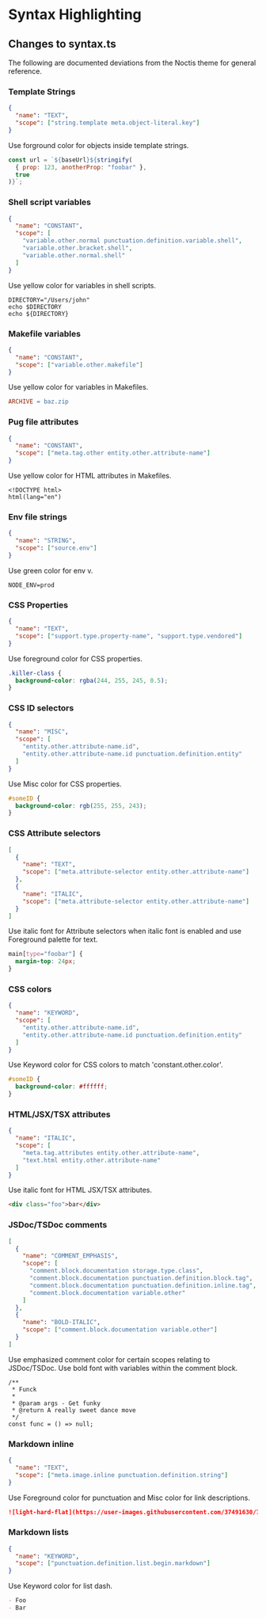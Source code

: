 # Syntax Highlighting

## Changes to syntax.ts

The following are documented deviations from the Noctis theme for general reference.

### Template Strings

```json
{
  "name": "TEXT",
  "scope": ["string.template meta.object-literal.key"]
}
```

Use forground color for objects inside template strings.

```js
const url = `${baseUrl}${stringify(
  { prop: 123, anotherProp: "foobar" },
  true
)}`;
```

### Shell script variables

```json
{
  "name": "CONSTANT",
  "scope": [
    "variable.other.normal punctuation.definition.variable.shell",
    "variable.other.bracket.shell",
    "variable.other.normal.shell"
  ]
}
```

Use yellow color for variables in shell scripts.

```shell
DIRECTORY="/Users/john"
echo $DIRECTORY
echo ${DIRECTORY}
```

### Makefile variables

```json
{
  "name": "CONSTANT",
  "scope": ["variable.other.makefile"]
}
```

Use yellow color for variables in Makefiles.

```Makefile
ARCHIVE = baz.zip
```

### Pug file attributes

```json
{
  "name": "CONSTANT",
  "scope": ["meta.tag.other entity.other.attribute-name"]
}
```

Use yellow color for HTML attributes in Makefiles.

```pug
<!DOCTYPE html>
html(lang="en")
```

### Env file strings

```json
{
  "name": "STRING",
  "scope": ["source.env"]
}
```

Use green color for env v.

    NODE_ENV=prod

### CSS Properties

```json
{
  "name": "TEXT",
  "scope": ["support.type.property-name", "support.type.vendored"]
}
```

Use foreground color for CSS properties.

```css
.killer-class {
  background-color: rgba(244, 255, 245, 0.5);
}
```

### CSS ID selectors

```json
{
  "name": "MISC",
  "scope": [
    "entity.other.attribute-name.id",
    "entity.other.attribute-name.id punctuation.definition.entity"
  ]
}
```

Use Misc color for CSS properties.

```css
#someID {
  background-color: rgb(255, 255, 243);
}
```

### CSS Attribute selectors

```json
[
  {
    "name": "TEXT",
    "scope": ["meta.attribute-selector entity.other.attribute-name"]
  },
  {
    "name": "ITALIC",
    "scope": ["meta.attribute-selector entity.other.attribute-name"]
  }
]
```

Use italic font for Attribute selectors when italic font is enabled and use Foreground palette for text.

```css
main[type="foobar"] {
  margin-top: 24px;
}
```

### CSS colors

```json
{
  "name": "KEYWORD",
  "scope": [
    "entity.other.attribute-name.id",
    "entity.other.attribute-name.id punctuation.definition.entity"
  ]
}
```

Use Keyword color for CSS colors to match 'constant.other.color'.

```css
#someID {
  background-color: #ffffff;
}
```

### HTML/JSX/TSX attributes

```json
{
  "name": "ITALIC",
  "scope": [
    "meta.tag.attributes entity.other.attribute-name",
    "text.html entity.other.attribute-name"
  ]
}
```

Use italic font for HTML JSX/TSX attributes.

```html
<div class="foo">bar</div>
```

### JSDoc/TSDoc comments

```json
[
  {
    "name": "COMMENT_EMPHASIS",
    "scope": [
      "comment.block.documentation storage.type.class",
      "comment.block.documentation punctuation.definition.block.tag",
      "comment.block.documentation punctuation.definition.inline.tag",
      "comment.block.documentation variable.other"
    ]
  },
  {
    "name": "BOLD-ITALIC",
    "scope": ["comment.block.documentation variable.other"]
  }
]
```

Use emphasized comment color for certain scopes relating to JSDoc/TSDoc. Use bold font with variables within the comment block.

```tsx
/**
 * Funck
 *
 * @param args - Get funky
 * @return A really sweet dance move
 */
const func = () => null;
```

### Markdown inline

```json
{
  "name": "TEXT",
  "scope": ["meta.image.inline punctuation.definition.string"]
}
```

Use Foreground color for punctuation and Misc color for link descriptions.

```md
![light-hard-flat](https://user-images.githubusercontent.com/37491630/75506444-f5810180-59d5-11ea-9844-03fb609d5d5d.png>)
```

### Markdown lists

```json
{
  "name": "KEYWORD",
  "scope": ["punctuation.definition.list.begin.markdown"]
}
```

Use Keyword color for list dash.

```md
- Foo
- Bar
```
